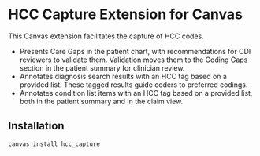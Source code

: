 # HCC Capture Extension for Canvas

This Canvas extension facilitates the capture of HCC codes.

- Presents Care Gaps in the patient chart, with recommendations for CDI
  reviewers to validate them. Validation moves them to the Coding Gaps section
  in the patient summary for clinician review.
- Annotates diagnosis search results with an HCC tag based on a provided list.
  These tagged results guide coders to preferred codings.
- Annotates condition list items with an HCC tag based on a provided list,
  both in the patient summary and in the claim view.

## Installation

`canvas install hcc_capture`
